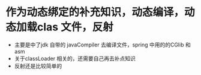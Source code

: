 # 作为动态绑定的补充知识，动态编译，动态加载clas 文件，反射

* 主要是中了jdk 自带的 javaCompiler 去编译文件，spring 中用的的CGlib 和 asm
* 关于classLoader 相关的，还需要自己再去补点知识
* 反射还是比较简单的
